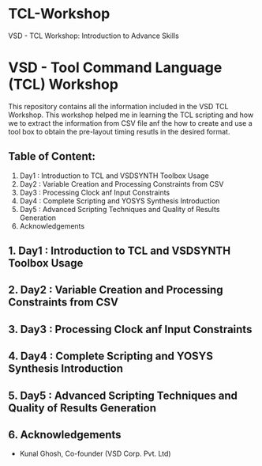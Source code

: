 # TCL-Workshop
VSD - TCL Workshop: Introduction to Advance Skills 
# VSD - Tool Command Language (TCL) Workshop 
This repository contains all the information included in the VSD TCL Workshop. This workshop helped me in learning the TCL scripting and how we to extract the information from CSV file anf the how to create and use a tool box to obtain the pre-layout timing resutls in the desired format.

## Table of Content:
 1. Day1 : Introduction to TCL and VSDSYNTH Toolbox Usage
 2. Day2 : Variable Creation and Processing Constraints from CSV
 3. Day3 : Processing Clock anf Input Constraints
 4. Day4 : Complete Scripting and YOSYS Synthesis Introduction
 5. Day5 : Advanced Scripting Techniques and Quality of Results Generation
 6. Acknowledgements


## 1. Day1 : Introduction to TCL and VSDSYNTH Toolbox Usage


## 2. Day2 : Variable Creation and Processing Constraints from CSV


## 3. Day3 : Processing Clock anf Input Constraints


## 4. Day4 : Complete Scripting and YOSYS Synthesis Introduction


## 5. Day5 : Advanced Scripting Techniques and Quality of Results Generation


## 6. Acknowledgements
 - Kunal Ghosh, Co-founder (VSD Corp. Pvt. Ltd)
